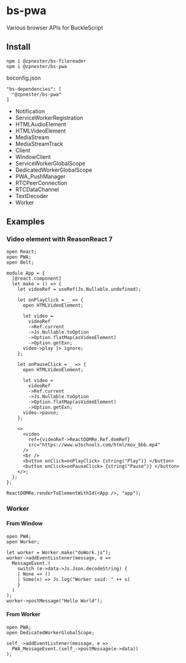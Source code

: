 # bs-pwa

Various browser APIs for BuckleScript

## Install

```
npm i @zpnester/bs-filereader
npm i @zpnester/bs-pwa
```

bsconfig.json
```
"bs-dependencies": [
  "@zpnester/bs-pwa"
]
```

* Notification
* ServiceWorkerRegistration
* HTMLAudioElement
* HTMLVideoElement
* MediaStream
* MediaStreamTrack
* Client
* WindowClient
* ServiceWorkerGlobalScope
* DedicatedWorkerGlobalScope
* PWA_PushManager
* RTCPeerConnection
* RTCDataChannel
* TextDecoder
* Worker

## Examples

### Video element with ReasonReact 7

```reason
open React;
open PWA;
open Belt;

module App = {
  [@react.component]
  let make = () => {
    let videoRef = useRef(Js.Nullable.undefined);

    let onPlayClick = _ => {
      open HTMLVideoElement;

      let video =
        videoRef
        ->Ref.current
        ->Js.Nullable.toOption
        ->Option.flatMap(asVideoElement)
        ->Option.getExn;
      video->play |> ignore;
    };

    let onPauseClick = _ => {
      open HTMLVideoElement;

      let video =
        videoRef
        ->Ref.current
        ->Js.Nullable.toOption
        ->Option.flatMap(asVideoElement)
        ->Option.getExn;
      video->pause;
    };

    <>
      <video
        ref={videoRef->ReactDOMRe.Ref.domRef}
        src="https://www.w3schools.com/html/mov_bbb.mp4"
      />
      <br />
      <button onClick=onPlayClick> {string("Play")} </button>
      <button onClick=onPauseClick> {string("Pause")} </button>
    </>;
  };
};

ReactDOMRe.renderToElementWithId(<App />, "app");
```


### Worker

#### From Window

```reason
open PWA;
open Worker;

let worker = Worker.make("doWork.js");
worker->addEventListener(message, e =>
  MessageEvent.(
    switch (e->data->Js.Json.decodeString) {
    | None => ()
    | Some(s) => Js.log("Worker said: " ++ s)
    }
  )
);
worker->postMessage("Hello World");
```

#### From Worker

```reason
open PWA;
open DedicatedWorkerGlobalScope;

self_->addEventListener(message, e =>
  PWA_MessageEvent.(self_->postMessage(e->data))
);
```